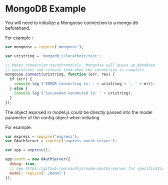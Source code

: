 # MongoDB Example

You will need to initialize a Mongoose connection to a mongo db beforehand.

For example :

```js
var mongoose = require('mongoose');

var uristring = 'mongodb://localhost/test';

// Makes connection asynchronously. Mongoose will queue up database
// operations and release them when the connection is complete.
mongoose.connect(uristring, function (err, res) {
  if (err) {
    console.log ('ERROR connecting to: ' + uristring + '. ' + err);
  } else {
    console.log ('Succeeded connected to: ' + uristring);
  }
});
```

The object exposed in model.js could be directly passed into the model parameter of the config object when initiating.

For example:

```js
var express = require('express');
var OAuthServer = require('express-oauth-server');

var app = express();

app.oauth = new OAuthServer({
  debug: true,
  // See https://github.com/oauthjs/node-oauth2-server for specification
  model: require('./model')
});
```
